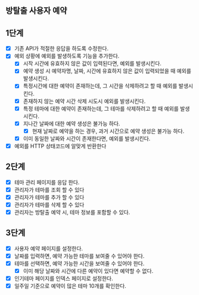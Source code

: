 ## 방탈출 사용자 예약

## 1단계

- [x] 기존 API가 적절한 응답을 하도록 수정한다.
- [x] 예외 상황에 예외를 발생하도록 기능을 추가한다.
    - [x] 시작 시간에 유효하지 않은 값이 입력된다면, 예외를 발생시킨다.
    - [x] 예약 생성 시 예약자명, 날짜, 시간에 유효하지 않은 값이 입력되었을 때 예외를 발생시킨다.
    - [x] 특정시간에 대한 예약이 존재하는데, 그 시간을 삭제하려고 할 때 예외를 발생시킨다.
    - [x] 존재하지 않는 예약 시간 삭제 시도시 예외를 발생시킨다.
    - [x] 특정 테마에 대한 예약이 존재하는데, 그 테마를 삭제하려고 할 때 예외를 발생시킨다.
    - [x] 지나간 날짜에 대한 예약 생성은 불가능 하다.
        - [x] 현재 날짜로 예약을 하는 경우, 과거 시간으로 예약 생성은 불가능 하다.
    - [x] 이미 동일한 날짜와 시간이 존재한다면, 예외를 발생시킨다.
- [x] 예외를 HTTP 상태코드에 알맞게 반환한다

## 2단계

- [x] 테마 관리 페이지를 응답 한다.
- [x] 관리자가 테마를 조회 할 수 있다
- [x] 관리자가 테마를 추가 할 수 있다
- [x] 관리자가 테마를 삭제 할 수 있다
- [x] 관리자는 방탈출 예약 시, 테마 정보를 포함할 수 있다.

## 3단계

- [x] 사용자 예약 페이지를 설정한다.
- [x] 날짜를 입력하면, 예약 가능한 테마를 보여줄 수 있어야 한다.
- [x] 테마를 선택하면, 예약 가능한 시간을 보여줄 수 있어야 한다.
    - [x] 이미 해당 날짜와 시간에 다른 예약이 있다면 예약할 수 없다.
- [x] 인기테마 페이지를 인덱스 페이지로 설정한다.
- [x] 일주일 기준으로 예약이 많은 테마 10개를 확인한다.
